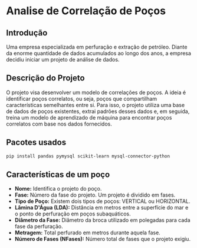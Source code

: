 # Analise de Correlação de Poços

## Introdução
Uma empresa especializada em perfuração e extração de petróleo. Diante da enorme quantidade de dados acumulados ao longo dos anos, a empresa decidiu iniciar um projeto de análise de dados. 

## Descrição do Projeto
O projeto visa desenvolver um modelo de correlações de poços. A ideia é identificar poços correlatos, ou seja, poços que compartilham características semelhantes entre si. Para isso, o projeto utiliza uma base de dados de poços existentes, extrai padrões desses dados e, em seguida, treina um modelo de aprendizado de máquina para encontrar poços correlatos com base nos dados fornecidos.

## Pacotes usados
```bash
pip install pandas pymysql scikit-learn mysql-connector-python 
```

## Características de um poço
- **Nome:** Identifica o projeto do poço.
- **Fase:** Número da fase do projeto. Um projeto é dividido em fases.
- **Tipo de Poço:** Existem dois tipos de poços: VERTICAL ou HORIZONTAL.
- **Lâmina D'Água (LDA):** Distância em metros entre a superfície do mar e o ponto de perfuração em poços subaquáticos.
- **Diâmetro da Fase:** Diâmetro da broca utilizado em polegadas para cada fase da perfuração.
- **Metragem:** Total perfurado em metros durante aquela fase.
- **Número de Fases (NFases):** Número total de fases que o projeto exigiu.
